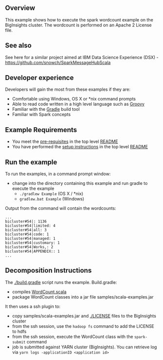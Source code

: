## Overview

This example shows how to execute the spark wordcount example on the BigInsights cluster.  The wordcount is performed on an Apache 2 License file.

## See also

See here for a similar project aimed at IBM Data Science Experience (DSX) - https://github.com/snowch/SparkMessageHubScala

## Developer experience

Developers will gain the most from these examples if they are:

- Comfortable using Windows, OS X or *nix command prompts
- Able to read code written in a high level language such as [Groovy](http://www.groovy-lang.org/)
- Familiar with the [Gradle](https://gradle.org/) build tool
- Familiar with Spark concepts

## Example Requirements

- You meet the [pre-requisites](../../README.md#pre-requisites) in the top level [README](../../README.md)
- You have performed the [setup instructions](../../README.md#setup-instructions) in the top level [README](../../README.md)

## Run the example

To run the examples, in a command prompt window:

   - change into the directory containing this example and run gradle to execute the example
      - `./gradlew Example` (OS X / *nix)
      - `gradlew.bat Example` (Windows)

Output from the command will contain the wordcounts:

```
...
bicluster#54|: 1136
bicluster#54|limited: 4
bicluster#54|all: 3
bicluster#54|code: 1
bicluster#54|managed: 1
bicluster#54|customary: 1
bicluster#54|Works,: 2
bicluster#54|APPENDIX:: 1
...

```
## Decomposition Instructions

The [./build.gradle](./build.gradle) script runs the example.  Build.gradle:

- compiles [WordCount.scala](./src/main/scala/org/apache/spark/examples/WordCount.scala)
- package WordCount classes into a jar file samples/scala-examples.jar

It then uses a ssh plugin to:

- copy samples/scala-examples.jar and [./LICENSE](./LICENSE) files to the BigInsights cluster
- from the ssh session, use the `hadoop fs` command to add the LICENSE to hdfs
- from the ssh session, execute the WordCount class with the `spark-submit` command
- job is submitted against YARN cluster (BigInsights). You can retrieve log via `yarn logs -applicationID <application id>`


